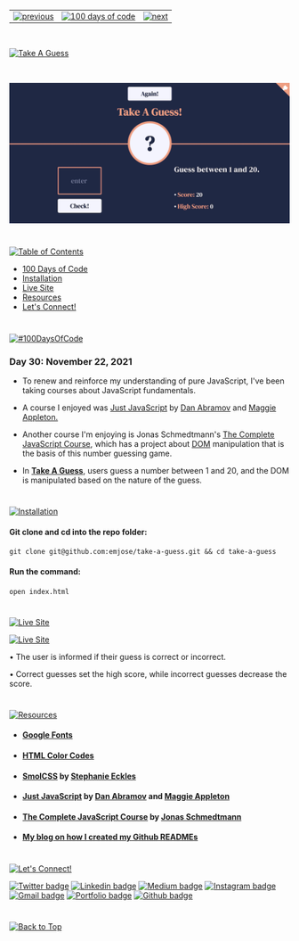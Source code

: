 <p id="header"><p>

<table><tr>
<td> <a href="https://github.com/emjose/global-metrics-app/#header"><img src="https://res.cloudinary.com/dn1e07eul/image/upload/v1659330996/Readme%20Headers/header-left_ctkix5.png" alt="previous" style="width: 200px;"/></a> </td>
<td> <a href="https://github.com/emjose/one-hundred/#header"><img src="https://res.cloudinary.com/dn1e07eul/image/upload/v1659330606/Readme%20Headers/header-center_bkbdbt.png" alt="100 days of code" style="width: 580px;"/></a> </td>
<td> <a href="https://github.com/emjose/agile-101/#header"><img src="https://res.cloudinary.com/dn1e07eul/image/upload/v1659330646/Readme%20Headers/header-right_eftaz9.png" alt="next" style="width: 200px;"/></a> </td>

</tr></table>

<br>

<p id="project-title"><p>

<a href=#table-of-contents>![Take A Guess](https://res.cloudinary.com/dn1e07eul/image/upload/v1659388195/Readme%20Headers/inter-030-take-a-guess-2_w7gcjj.png)</a>

<br>

<a href="https://take-a-guess.vercel.app/">![Take A Guess](Assets/preview-030-take-a-guess.png)</a>

#

<p id="table-of-contents"><p>

<a href=#table-of-contents>![Table of Contents](https://res.cloudinary.com/dn1e07eul/image/upload/v1659241355/Readme%20Headers/inter-toc_euxbbw.png)</a>

-   [100 Days of Code](#100days)
-   [Installation](#installation)
-   [Live Site](#live-site)
-   [Resources](#resources)
-   [Let's Connect!](#lets-connect)

#

<p id="100days"><p>

<a href=#100days>![#100DaysOfCode](https://res.cloudinary.com/dn1e07eul/image/upload/v1659389776/Readme%20Headers/inter-100hash_kjpgmt.png)</a>

### Day 30: November 22, 2021

-   To renew and reinforce my understanding of pure JavaScript, I've been taking courses about JavaScript fundamentals.

-   A course I enjoyed was <a href="https://justjavascript.com/">Just JavaScript</a> by <a href="https://twitter.com/dan_abramov">Dan Abramov</a> and <a href="https://maggieappleton.com/">Maggie Appleton.</a>
-   Another course I'm enjoying is Jonas Schmedtmann's <a href="https://www.udemy.com/course/the-complete-javascript-course/">The Complete JavaScript Course</a>, which has a project about <a href="https://developer.mozilla.org/en-US/docs/Web/API/Document_Object_Model">DOM</a> manipulation that is the basis of this number guessing game.
-   In **[Take A Guess](https://take-a-guess.vercel.app/)**, users guess a number between 1 and 20, and the DOM is manipulated based on the nature of the guess.

#

<p id="installation"><p>

<a href=#installation>![Installation](https://res.cloudinary.com/dn1e07eul/image/upload/v1659389842/Readme%20Headers/inter-installation_j9ixlq.png)</a>

#### Git clone and cd into the repo folder:

```console
git clone git@github.com:emjose/take-a-guess.git && cd take-a-guess
```

#### Run the command:

```console
open index.html
```

#

<p id="live-site"><p>

<a href="https://take-a-guess.vercel.app/">![Live Site](https://res.cloudinary.com/dn1e07eul/image/upload/v1659389947/Readme%20Headers/inter-live-site_ngkqcf.png)</a>

<a href="https://take-a-guess.vercel.app/">![Live Site](Assets/030-guess.gif)</a>

• The user is informed if their guess is correct or incorrect.

• Correct guesses set the high score, while incorrect guesses decrease the score.

#

<p id="resources"><p>

<a href=#resources>![Resources](https://res.cloudinary.com/dn1e07eul/image/upload/v1659314247/Readme%20Headers/inter-resources_ncevbw.png)</a>

-   #### [Google Fonts](https://fonts.google.com/)

-   #### [HTML Color Codes](https://htmlcolorcodes.com/)

-   #### [SmolCSS](https://smolcss.dev/) by [Stephanie Eckles](https://twitter.com/5t3ph)

-   #### [Just JavaScript](https://justjavascript.com/) by [Dan Abramov](https://twitter.com/dan_abramov) and [Maggie Appleton](https://maggieappleton.com/)

-   #### [The Complete JavaScript Course](https://www.udemy.com/course/the-complete-javascript-course/) by [Jonas Schmedtmann](https://codingheroes.io/)

-   #### [My blog on how I created my Github READMEs](https://emmanueljose.medium.com/readme-a-makeover-story-b9c7be37a6de?sk=7ae6623d365409d875753e4604e42ffd)

#

<p id="lets-connect"><p>

<a href=#lets-connect>![Let's Connect!](https://res.cloudinary.com/dn1e07eul/image/upload/v1659314257/Readme%20Headers/inter-lets-connect_bv3kcd.png)</a>

<p><a href="https://twitter.com/Emmanuel_Labor"><img src="https://img.shields.io/badge/twitter-%231DA1F2.svg?&style=for-the-badge&logo=twitter&logoColor=white" height=30 width=90 alt="Twitter badge"></a> <a href="https://www.linkedin.com/in/emmanuelpjose/"><img src="https://img.shields.io/badge/linkedin-%230064e7.svg?&style=for-the-badge&logo=linkedin&logoColor=white" height=30 width=90 alt="Linkedin badge"></a> <a href="https://emmanueljose.medium.com/"><img src="https://img.shields.io/badge/medium-%238700f5.svg?&style=for-the-badge&logo=medium&logoColor=white" height=30 width=90 alt="Medium badge"></a> <a href="https://www.instagram.com/emmanuel_jose/"><img src="https://img.shields.io/badge/instagram-%23ff0077.svg?&style=for-the-badge&logo=instagram&logoColor=white" height=30 width=90 alt="Instagram badge"></a> <a href="mailto:emjose@gmail.com"><img src="https://img.shields.io/badge/gmail-%23fd1745.svg?&style=for-the-badge&logo=gmail&logoColor=white" height=30 width=90 alt="Gmail badge"></a> <a href="https://www.emmanuel-jose.com/"><img src="https://img.shields.io/badge/portfolio-%23FF0000.svg?&style=for-the-badge&logoColor=white" height=30 width=90 alt="Portfolio badge"></a> <a href="https://github.com/emjose"><img src="https://img.shields.io/badge/github-%23ff8e44.svg?&style=for-the-badge&logo=github&logoColor=white" height=30 width=90 alt="Github badge"></a></p>

#

<a href=#header>![Back to Top](https://res.cloudinary.com/dn1e07eul/image/upload/v1659314281/Readme%20Headers/inter-congrats_m4p3ck.png)</a>
